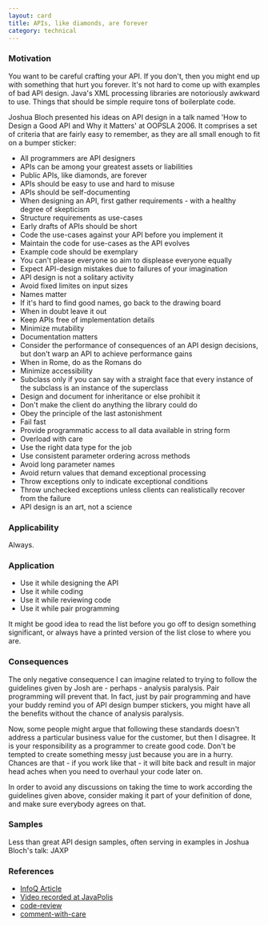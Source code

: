 ```yaml
---
layout: card
title: APIs, like diamonds, are forever
category: technical
---
```


### Motivation

You want to be careful crafting your API. If you don't, then you might end up with something that hurt you forever. It's not hard to come up with examples of bad API design. Java's XML processing libraries are notoriously awkward to use. Things that should be simple require tons of boilerplate code.

Joshua Bloch presented his ideas on API design in a talk named 'How to Design a Good API and Why it Matters' at OOPSLA 2006. It comprises a set of criteria that are fairly easy to remember, as they are all small enough to fit on a bumper sticker:

* All programmers are API designers
* APIs can be among your greatest assets or liabilities
* Public APIs, like diamonds, are forever
* APIs should be easy to use and hard to misuse
* APIs should be self-documenting
* When designing an API, first gather requirements - with a healthy degree of skepticism
* Structure requirements as use-cases
* Early drafts of APIs should be short
* Code the use-cases against your API before you implement it
* Maintain the code for use-cases as the API evolves
* Example code should be exemplary
* You can't please everyone so aim to displease everyone equally
* Expect API-design mistakes due to failures of your imagination
* API design is not a solitary activity
* Avoid fixed limites on input sizes
* Names matter
* If it's hard to find good names, go back to the drawing board
* When in doubt leave it out
* Keep APIs free of implementation details
* Minimize mutability
* Documentation matters
* Consider the performance of consequences of an API design decisions, but don't warp an API to achieve performance gains
* When in Rome, do as the Romans do
* Minimize accessibility
* Subclass only if you can say with a straight face that every instance of the subclass is an instance of the superclass
* Design and document for inheritance or else prohibit it
* Don't make the client do anything the library could do
* Obey the principle of the last astonishment
* Fail fast
* Provide programmatic access to all data available in string form
* Overload with care
* Use the right data type for the job
* Use consistent parameter ordering across methods
* Avoid long parameter names
* Avoid return values that demand exceptional processing
* Throw exceptions only to indicate exceptional conditions
* Throw unchecked exceptions unless clients can realistically recover from the failure
* API design is an art, not a science



### Applicability

Always.

### Application

* Use it while designing the API
* Use it while coding
* Use it while reviewing code
* Use it while pair programming



It might be good idea to read the list before you go off to design something significant, or always have a printed version of the list close to where you are.

### Consequences

The only negative consequence I can imagine related to trying to follow the guidelines given by Josh are - perhaps - analysis paralysis. Pair programming will prevent that. In fact, just by pair programming and have your buddy remind you of API design bumper stickers, you might have all the benefits without the chance of analysis paralysis.

Now, some people might argue that following these standards doesn't address a particular business value for the customer, but then I disagree. It is your responsibility as a programmer to create good code. Don't be tempted to create something messy just because you are in a hurry. Chances are that - if you work like that - it will bite back and result in major head aches when you need to overhaul your code later on.

In order to avoid any discussions on taking the time to work according the guidelines given above, consider making it part of your definition of done, and make sure everybody agrees on that.

### Samples

Less than great API design samples, often serving in examples in Joshua Bloch's talk: JAXP

### References

*  [InfoQ Article](http://www.infoq.com/articles/API-Design-Joshua-Bloch)
*  [Video recorded at JavaPolis](http://www.infoq.com/presentations/effective-api-design)
*  [code-review](code-review)
*  [comment-with-care](comment-with-care)



